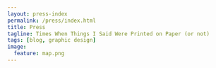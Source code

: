 ```yaml
---
layout: press-index
permalink: /press/index.html
title: Press
tagline: Times When Things I Said Were Printed on Paper (or not)
tags: [blog, graphic design]
image:
  feature: map.png
---
```

